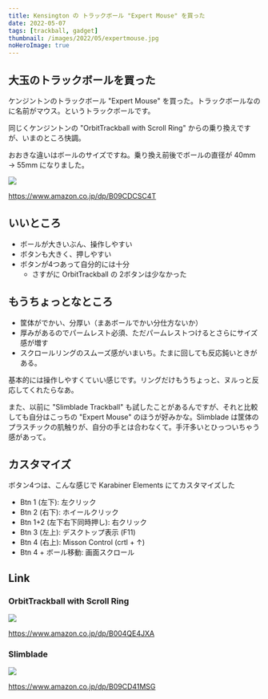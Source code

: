 ```yaml
---
title: Kensington の トラックボール "Expert Mouse" を買った
date: 2022-05-07
tags: [trackball, gadget]
thumbnail: /images/2022/05/expertmouse.jpg
noHeroImage: true
---
```


## 大玉のトラックボールを買った

ケンジントンのトラックボール "Expert Mouse" を買った。トラックボールなのに名前がマウス。というトラックボールです。

同じくケンジントンの "OrbitTrackball with Scroll Ring" からの乗り換えですが、いまのところ快調。

おおきな違いはボールのサイズですね。乗り換え前後でボールの直径が 40mm → 55mm になりました。

[![](https://images-fe.ssl-images-amazon.com/images/P/B09CDCSC4T.09.LZZZZZZZ)](https://www.amazon.co.jp/dp/B09CDCSC4T)

https://www.amazon.co.jp/dp/B09CDCSC4T

## いいところ

- ボールが大きいぶん、操作しやすい
- ボタンも大きく、押しやすい
- ボタンが4つあって自分的には十分
  - さすがに OrbitTrackball
の 2ボタンは少なかった

## もうちょっとなところ

- 筐体がでかい、分厚い（まあボールでかい分仕方ないか）
- 厚みがあるのでパームレスト必須、ただパームレストつけるとさらにサイズ感が増す
- スクロールリングのスムーズ感がいまいち。たまに回しても反応鈍いときがある。

基本的には操作しやすくていい感じです。リングだけもうちょっと、ヌルっと反応してくれたらなあ。

また、以前に "Slimblade Trackball" も試したことがあるんですが、それと比較しても自分はこっちの "Expert Mouse" のほうが好みかな。Slimblade は筐体のプラスチックの肌触りが、自分の手とは合わなくて。手汗多いとひっついちゃう感があって。

## カスタマイズ

ボタン4つは、こんな感じで Karabiner Elements にてカスタマイズした

- Btn 1 (左下): 左クリック
- Btn 2 (右下): ホイールクリック
- Btn 1+2 (左下右下同時押し): 右クリック
- Btn 3 (左上): デスクトップ表示 (F11)
- Btn 4 (右上): Misson Control (crtl + ↑)
- Btn 4 + ボール移動: 画面スクロール

## Link
### OrbitTrackball with Scroll Ring
[![](https://images-fe.ssl-images-amazon.com/images/P/B004QE4JXA.09.LZZZZZZZ)](https://www.amazon.co.jp/dp/B004QE4JXA)

https://www.amazon.co.jp/dp/B004QE4JXA

### Slimblade
[![](https://images-fe.ssl-images-amazon.com/images/P/B09CD41MSG.09.LZZZZZZZ)](https://www.amazon.co.jp/dp/B09CD41MSG)

https://www.amazon.co.jp/dp/B09CD41MSG
